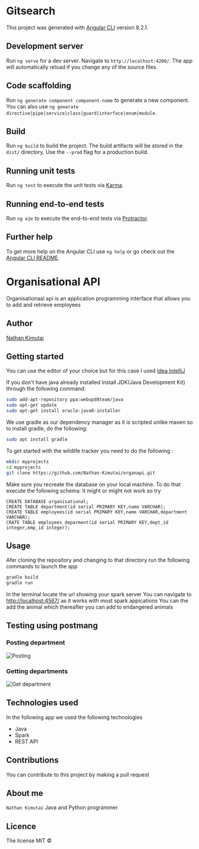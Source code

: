 # Gitsearch

This project was generated with [Angular CLI](https://github.com/angular/angular-cli) version 8.2.1.

## Development server

Run `ng serve` for a dev server. Navigate to `http://localhost:4200/`. The app will automatically reload if you change any of the source files.

## Code scaffolding

Run `ng generate component component-name` to generate a new component. You can also use `ng generate directive|pipe|service|class|guard|interface|enum|module`.

## Build

Run `ng build` to build the project. The build artifacts will be stored in the `dist/` directory. Use the `--prod` flag for a production build.

## Running unit tests

Run `ng test` to execute the unit tests via [Karma](https://karma-runner.github.io).

## Running end-to-end tests

Run `ng e2e` to execute the end-to-end tests via [Protractor](http://www.protractortest.org/).

## Further help

To get more help on the Angular CLI use `ng help` or go check out the [Angular CLI README](https://github.com/angular/angular-cli/blob/master/README.md).
# Organisational API

Organisationaal api is an application programming interface that allows you to add and retrieve employees

## Author
[Nathan Kimutai](https://github.com/Nathan-Kimutai)

## Getting started
You can use the editor of your choice but for this case I used [Idea IntelliJ](https://www.jetbrains.com/idea/download/)

If you don't have java already installed
Install JDK(Java Development Kit) through the following command:
```bash
sudo add-apt-repository ppa:webupd8team/java
sudo apt-get update
sudo apt-get install oracle-java8-installer
```
We use gradle as our dependency manager as it is scripted unlike maven so to install gradle, do the following:
```bash
sudo apt install gradle
```
To get started with the wildlife tracker you need to do the following :
```bash
mkdir myprojects
cd myprojects
git clone https://github.com/Nathan-Kimutai/organapi.git
```
Make sure you recreate the database on your local machine. To do that execute the following schema:
It might or might not work so try
```$xslt
CREATE DATABASE organisational;
CREATE TABLE department(id serial PRIMARY KEY,name VARCHAR);
CREATE TABLE employees(id serial PRIMARY KEY,name VARCHAR,department VARCHAR);
CRATE TABLE employees_deparment(id serial PRIMARY KEY,dept_id integer,emp_id integer);
```

## Usage
Afer cloning the repository and changing to that directory run the following commands to launch the app

```bash
gradle build
gradle run
```
In the terminal locate the url showing your spark server
You can navigate to [http://localhost:4567/](http://localhost:4567/) as it works with most spark appications
You can the add the animal which thereafter you can add to endangered animals
 
## Testing using postmang
### Posting department
![Posting](src/main/resources/public/images/postdepartments.png)
### Getting departments
![Get department](src/main/resources/public/images/getdepartments.png)
## Technologies used
In the following app we used the following technologies
* Java
* Spark
* REST API

## Contributions
You can contribute to this project by making a pull request

## About me
`Nathan Kimutai` Java and Python programmer

## Licence
The license MIT &copy;